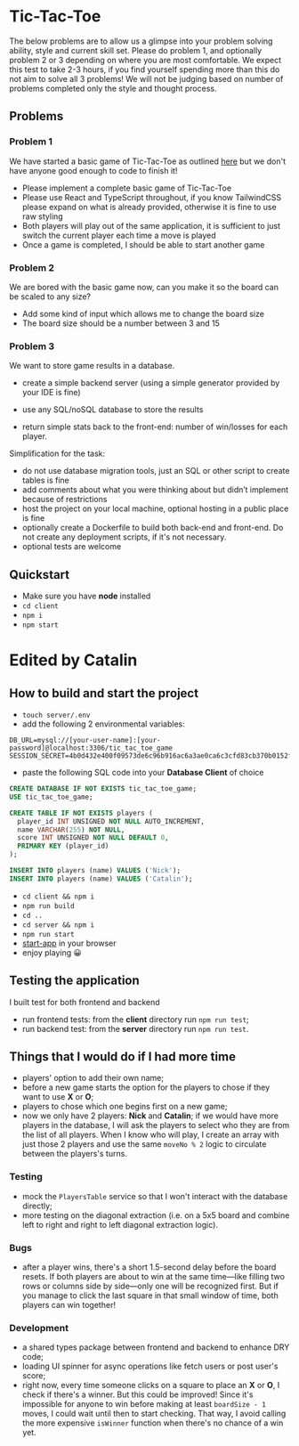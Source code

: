 # Tic-Tac-Toe

The below problems are to allow us a glimpse into your problem solving ability, style and current skill set. Please do problem 1, and optionally problem 2 or 3 depending on where you are most comfortable. We expect this test to take 2-3 hours, if you find yourself spending more than this do not aim to solve all 3 problems! We will not be judging based on number of problems completed only the style and thought process.

## Problems

### Problem 1

We have started a basic game of Tic-Tac-Toe as outlined [here](https://en.wikipedia.org/wiki/Tic-tac-toe) but we don't have anyone good enough to code to finish it!

- Please implement a complete basic game of Tic-Tac-Toe
- Please use React and TypeScript throughout, if you know TailwindCSS please expand on what is already provided, otherwise it is fine to use raw styling
- Both players will play out of the same application, it is sufficient to just switch the current player each time a move is played
- Once a game is completed, I should be able to start another game

### Problem 2

We are bored with the basic game now, can you make it so the board can be scaled to any size?

- Add some kind of input which allows me to change the board size
- The board size should be a number between 3 and 15

### Problem 3

We want to store game results in a database.

- create a simple backend server (using a simple generator provided by your IDE is fine)

- use any SQL/noSQL database to store the results
- return simple stats back to the front-end: number of win/losses for each player.

Simplification for the task:

- do not use database migration tools, just an SQL or other script to create tables is fine
- add comments about what you were thinking about but didn’t implement because of restrictions
- host the project on your local machine, optional hosting in a public place is fine
- optionally create a Dockerfile to build both back-end and front-end. Do not create any deployment scripts, if it's not necessary.
- optional tests are welcome

## Quickstart

- Make sure you have **node** installed
- `cd client`
- `npm i`
- `npm start`

# Edited by Catalin

## How to build and start the project

- `touch server/.env`
- add the following 2 environmental variables:

```plaintext
DB_URL=mysql://[your-user-name]:[your-password]@localhost:3306/tic_tac_toe_game
SESSION_SECRET=4b0d432e400f09573de6c96b916ac6a3ae0ca6c3cfd83cb370b0152fc54dd845fc233b6381238e0981f1df97d189690c6dbc0afad59e5c46ed575cc64bf009dc
```

- paste the following SQL code into your **Database Client** of choice

```sql
CREATE DATABASE IF NOT EXISTS tic_tac_toe_game;
USE tic_tac_toe_game;

CREATE TABLE IF NOT EXISTS players (
  player_id INT UNSIGNED NOT NULL AUTO_INCREMENT,
  name VARCHAR(255) NOT NULL,
  score INT UNSIGNED NOT NULL DEFAULT 0,
  PRIMARY KEY (player_id)
);

INSERT INTO players (name) VALUES ('Nick');
INSERT INTO players (name) VALUES ('Catalin');
```

- `cd client && npm i`
- `npm run build`
- `cd ..`
- `cd server && npm i`
- `npm run start`
- [start-app](http://localhost:4000/) in your browser
- enjoy playing 😀

## Testing the application

I built test for both frontend and backend

- run frontend tests: from the **client** directory run `npm run test`;
- run backend test: from the **server** directory run `npm run test`.

## Things that I would do if I had more time

- players' option to add their own name;
- before a new game starts the option for the players to chose if they want to use **X** or **O**;
- players to chose which one begins first on a new game;
- now we only have 2 players: **Nick** and **Catalin**; if we would have more players in the database, I will ask the players to select who they are from the list of all players. When I know who will play, I create an array with just those 2 players and use the same `moveNo % 2` logic to circulate between the players's turns.

### Testing

- mock the `PlayersTable` service so that I won't interact with the database directly;
- more testing on the diagonal extraction (i.e. on a 5x5 board and combine left to right and right to left diagonal extraction logic).

### Bugs

- after a player wins, there's a short 1.5-second delay before the board resets. If both players are about to win at the same time—like filling two rows or columns side by side—only one will be recognized first. But if you manage to click the last square in that small window of time, both players can win together!

### Development

- a shared types package between frontend and backend to enhance DRY code;
- loading UI spinner for async operations like fetch users or post user's score;
- right now, every time someone clicks on a square to place an **X** or **O**, I check if there's a winner. But this could be improved! Since it's impossible for anyone to win before making at least `boardSize - 1` moves, I could wait until then to start checking. That way, I avoid calling the more expensive `isWinner` function when there's no chance of a win yet.
